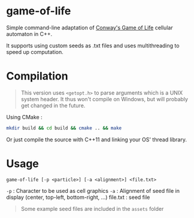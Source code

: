 # game-of-life

Simple command-line adaptation of [Conway's Game of Life](https://en.wikipedia.org/wiki/Conway%27s_Game_of_Life) cellular automaton in C++.

It supports using custom seeds as .txt files and uses multithreading to speed up computation.

Compilation
===========

> This version uses `<getopt.h>` to parse arguments which is a UNIX system header.
> It thus won't compile on Windows, but will probably get changed in the future.

Using CMake : 
```bash
mkdir build && cd build && cmake .. && make
```

Or just compile the source with C++11 and linking your OS' thread library.

Usage
=====

```
game-of-life [-p <particle>] [-a <alignment>] <file.txt>
```

`-p` : Character to be used as cell graphics
`-a` : Alignment of seed file in display (center, top-left, bottom-right, ...)
file.txt : seed file

> Some example seed files are included in the `assets` folder